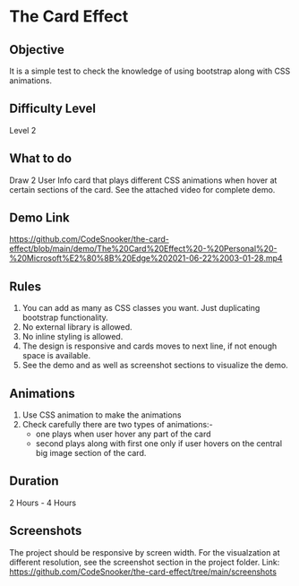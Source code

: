 # The Card Effect

## Objective
It is a simple test to check the knowledge of using bootstrap along with CSS animations.

## Difficulty Level
Level 2

## What to do
Draw 2 User Info card that plays different CSS animations when hover at certain sections of the card. See the attached video for complete demo.

## Demo Link
https://github.com/CodeSnooker/the-card-effect/blob/main/demo/The%20Card%20Effect%20-%20Personal%20-%20Microsoft%E2%80%8B%20Edge%202021-06-22%2003-01-28.mp4

## Rules
1. You can add as many as CSS classes you want. Just duplicating bootstrap functionality.
2. No external library is allowed.
3. No inline styling is allowed.
4. The design is responsive and cards moves to next line, if not enough space is available.
5. See the demo and as well as screenshot sections to visualize the demo.

## Animations
1. Use CSS animation to make the animations
2. Check carefully there are two types of animations:-
    - one plays when user hover any part of the card  
    - second plays along with first one only if user hovers on the central big image section of the card.


## Duration
2 Hours - 4 Hours

## Screenshots
The project should be responsive by screen width. For the visualzation at different resolution, see the screenshot section in the project folder.
Link: https://github.com/CodeSnooker/the-card-effect/tree/main/screenshots
